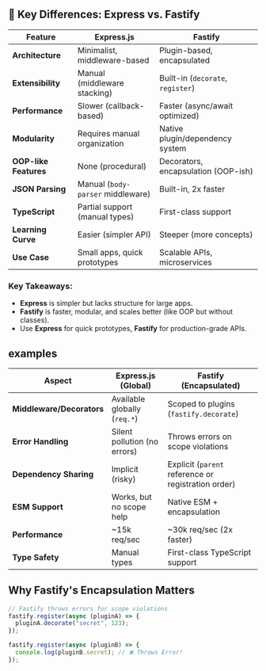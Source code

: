 ## **🔹 Key Differences: Express vs. Fastify**

| Feature               | Express.js                        | Fastify                             |
| --------------------- | --------------------------------- | ----------------------------------- |
| **Architecture**      | Minimalist, middleware-based      | Plugin-based, encapsulated          |
| **Extensibility**     | Manual (middleware stacking)      | Built-in (`decorate`, `register`)   |
| **Performance**       | Slower (callback-based)           | Faster (async/await optimized)      |
| **Modularity**        | Requires manual organization      | Native plugin/dependency system     |
| **OOP-like Features** | None (procedural)                 | Decorators, encapsulation (OOP-ish) |
| **JSON Parsing**      | Manual (`body-parser` middleware) | Built-in, 2x faster                 |
| **TypeScript**        | Partial support (manual types)    | First-class support                 |
| **Learning Curve**    | Easier (simpler API)              | Steeper (more concepts)             |
| **Use Case**          | Small apps, quick prototypes      | Scalable APIs, microservices        |

### **Key Takeaways:**

- **Express** is simpler but lacks structure for large apps.
- **Fastify** is faster, modular, and scales better (like OOP but without classes).
- Use **Express** for quick prototypes, **Fastify** for production-grade APIs.

## examples

| Aspect                    | Express.js (Global)          | Fastify (Encapsulated)                              |
| ------------------------- | ---------------------------- | --------------------------------------------------- |
| **Middleware/Decorators** | Available globally (`req.*`) | Scoped to plugins (`fastify.decorate`)              |
| **Error Handling**        | Silent pollution (no errors) | Throws errors on scope violations                   |
| **Dependency Sharing**    | Implicit (risky)             | Explicit (`parent` reference or registration order) |
| **ESM Support**           | Works, but no scope help     | Native ESM + encapsulation                          |
| **Performance**           | ~15k req/sec                 | ~30k req/sec (2x faster)                            |
| **Type Safety**           | Manual types                 | First-class TypeScript support                      |

## Why Fastify's Encapsulation Matters

```javascript
// Fastify throws errors for scope violations
fastify.register(async (pluginA) => {
  pluginA.decorate("secret", 123);
});

fastify.register(async (pluginB) => {
  console.log(pluginB.secret); // ❌ Throws Error!
});
```
